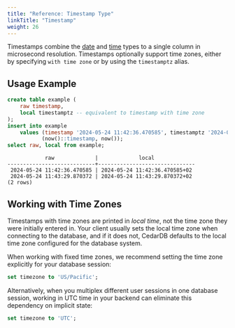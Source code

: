 ```yaml
---
title: "Reference: Timestamp Type"
linkTitle: "Timestamp"
weight: 26
---
```


Timestamps combine the [date](date) and [time](time) types to a single column in microsecond resolution.
Timestamps optionally support time zones, either by specifying `with time zone` or by using the `timestamptz` alias.

## Usage Example

```sql
create table example (
    raw timestamp,
    local timestamptz -- equivalent to timestamp with time zone
);
insert into example
    values (timestamp '2024-05-24 11:42:36.470585', timestamptz '2024-05-24 01:42:36.470585 PST'),
           (now()::timestamp, now());
select raw, local from example;
```

```
            raw             |             local             
----------------------------+-------------------------------
 2024-05-24 11:42:36.470585 | 2024-05-24 11:42:36.470585+02
 2024-05-24 11:43:29.870372 | 2024-05-24 11:43:29.870372+02
(2 rows)
```

## Working with Time Zones

Timestamps with time zones are printed in *local time*, not the time zone they were initially entered in.
Your client usually sets the local time zone when connecting to the database, and if it does not, CedarDB defaults to
the local time zone configured for the database system.

When working with fixed time zones, we recommend setting the time zone explicitly for your database session:

```sql
set timezone to 'US/Pacific';
```

Alternatively, when you multiplex different user sessions in one database session, working in UTC time in your backend
can eliminate this dependency on implicit state:

```sql
set timezone to 'UTC';
```
